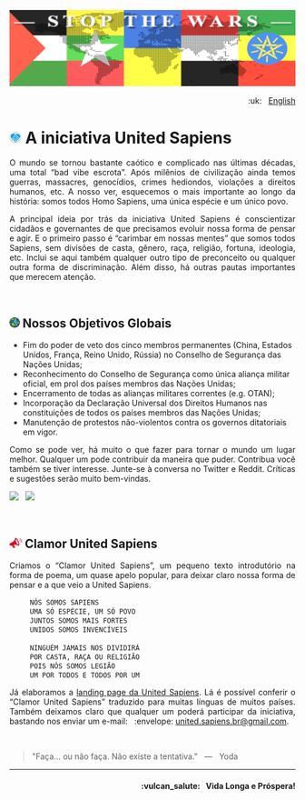 ![United Sapiens banner](https://raw.githubusercontent.com/United-Sapiens/.github/main/profile/assets/profile-banner_1500x400.png)

<p align="right">:uk: &nbsp; <a href="https://github.com/United-Sapiens/.github/blob/main/profile/README.md">English</a></p>

# <img src="https://raw.githubusercontent.com/United-Sapiens/.github/main/profile/assets/unsap-icon.png" height="21px"> A iniciativa United Sapiens

<p align="justify">O mundo se tornou bastante caótico e complicado nas últimas décadas, uma total “bad vibe escrota”. Após milênios de civilização ainda temos guerras, massacres, genocídios, crimes hediondos, violações a direitos humanos, etc. A nosso ver, esquecemos o mais importante ao longo da história: somos todos Homo Sapiens, uma única espécie e um único povo.</p>

<p align="justify">A principal ideia por trás da iniciativa United Sapiens é conscientizar cidadãos e governantes de que precisamos evoluir nossa forma de pensar e agir. E o primeiro passo é “carimbar em nossas mentes” que somos todos Sapiens, sem divisões de casta, gênero, raça, religião, fortuna, ideologia, etc. Inclui se aqui também qualquer outro tipo de preconceito ou qualquer outra forma de discriminação. Além disso, há outras pautas importantes que merecem atenção.</p>
<p> &nbsp; </p>

## <img src="https://raw.githubusercontent.com/United-Sapiens/.github/main/profile/assets/globe-icon.png" height="18px"> Nossos Objetivos Globais

- Fim do poder de veto dos cinco membros permanentes (China, Estados Unidos, França, Reino Unido, Rússia) no Conselho de Segurança das Nações Unidas;
- Reconhecimento do Conselho de Segurança como única aliança militar oficial, em prol dos países membros das Nações Unidas;
- Encerramento de todas as alianças militares correntes (e.g. OTAN);
- Incorporação da Declaração Universal dos Direitos Humanos nas constituições de todos os países membros das Nações Unidas;
- Manutenção de protestos não-violentos contra os governos ditatoriais em vigor.

<p align="justify">Como se pode ver, há muito o que fazer para tornar o mundo um lugar melhor. Qualquer um pode contribuir da maneira que puder. Contribua você também se tiver interesse. Junte-se à conversa no Twitter e Reddit. Críticas e sugestões serão muito bem-vindas.</p>

<p>
    <a href="https://twitter.com/loto365" target="_blank"><img src="https://img.shields.io/badge/twitter-%23009DF7.svg?&style=for-the-badge&logo=twitter&logoColor=white" height=25></a> &nbsp;
    <a href="https://www.reddit.com/r/United_Sapiens" target="_blank"><img src="https://img.shields.io/badge/reddit-%23FF4500.svg?&style=for-the-badge&logo=reddit&logoColor=white" height=25></a>
</p>
<p> &nbsp; </p>

## <img src="https://raw.githubusercontent.com/United-Sapiens/.github/main/profile/assets/clamor-icon.png" height="18px">  Clamor United Sapiens

<p align="justify">Criamos o “Clamor United Sapiens”, um pequeno texto introdutório na forma de poema, um quase apelo popular, para deixar claro nossa forma de pensar e a que veio a United Sapiens.</p>

```
     NÓS SOMOS SAPIENS
     UMA SÓ ESPÉCIE, UM SÓ POVO
     JUNTOS SOMOS MAIS FORTES
     UNIDOS SOMOS INVENCÍVEIS

     NINGUÉM JAMAIS NOS DIVIDIRÁ
     POR CASTA, RAÇA OU RELIGIÃO
     POIS NÓS SOMOS LEGIÃO
     UM POR TODOS E TODOS POR UM
```

<p align="justify">Já elaboramos a <a href="https://www.united-sapiens.org" target="_blank">landing page da United Sapiens</a>. Lá é possível conferir o “Clamor United Sapiens” traduzido para muitas línguas de muitos países. Também deixamos claro que qualquer um poderá participar da iniciativa, bastando nos enviar um e-mail: &nbsp; :envelope: <a href="mailto:united.sapiens.br@gmail.com">united.sapiens.br@gmail.com</a>.</p>
<p> &nbsp; </p>

> "Faça... ou não faça. Não existe a tentativa." &nbsp; — &nbsp; Yoda

- - -

<h4 align="right">:vulcan_salute: &nbsp; Vida Longa e Próspera!</h4>
